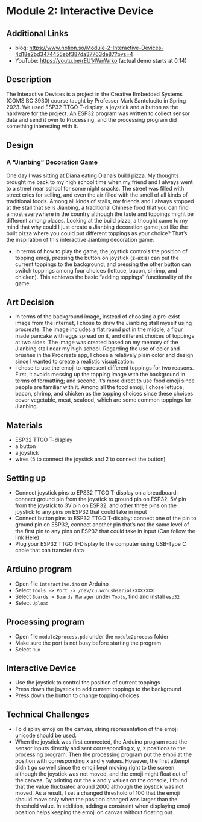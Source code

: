 # Module 2: Interactive Device
## Additional Links
- blog: https://www.notion.so/Module-2-Interactive-Devices-4d18e2bd3474455ebf387da37763de87?pvs=4
- YouTube: https://youtu.be/rEU14WnWrko (actual demo starts at 0:14)

## Description
The Interactive Devices is a project in the Creative Embedded Systems (COMS BC 3930) course taught by Professor Mark Santolucito in Spring 2023. We used ESP32 TTGO T-display, a joystick and a button as the hardware for the project. An ESP32 program was written to collect sensor data and send it over to Processing, and the processing program did something interesting with it.

## Design 
### A “Jianbing” Decoration Game

One day I was sitting at Diana eating Diana’s build pizza. My thoughts brought me back to my high school time when my friend and I always went to a street near school for some night snacks. The street was filled with street cries for selling, and even the air filled with the smell of all kinds of traditional foods. Among all kinds of stalls, my friends and I always stopped at the stall that sells Jianbing, a traditional Chinese food that you can find almost everywhere in the country although the taste and toppings might be different among places. Looking at the build pizza, a thought came to my mind that why could I just create a Jianbing decoration game just like the built pizza where you could put different toppings as your choice? That’s the inspiration of this interactive Jianbing decoration game. 

- In terms of how to play the game, the joystick controls the position of topping emoji, pressing the button on joystick (z-axis) can put the current toppings to the background, and pressing the other button can switch toppings among four choices (lettuce, bacon, shrimp, and chicken). This achieves the basic “adding toppings” functionality of the game.

## Art Decision
- In terms of the background image, instead of choosing a pre-exist image from the internet, I chose to draw the Jianbing stall myself using procreate. The image includes a flat round pot in the middle, a flour made pancake with eggs spread on it, and different choices of toppings at two sides. The image was created based on my memory of the Jianbing stall near my high school. Regarding the use of color and brushes in the Procreate app, I chose a relatively plain color and design since I wanted to create a realistic visualization.
- I chose to use the emoji to represent different toppings for two reasons. First, it avoids messing up the topping image with the background in terms of formatting; and second, it’s more direct to use food emoji since people are familiar with it. Among all the food emoji, I chose lettuce, bacon, shrimp, and chicken as the topping choices since these choices cover vegetable, meat, seafood, which are some common toppings for Jianbing. 

## Materials
- ESP32 TTGO T-display 
- a button
- a joystick 
- wires (5 to connect the joystick and 2 to connect the button)

## Setting up
- Connect joystick pins to EPS32 TTGO T-display on a breadboard: connect ground pin from the joystick to ground pin on ESP32, 5V pin from the joystick to 3V pin on ESP32, and other three pins on the joystick to any pins on ESP32 that could take in input
- Connect button pins to ESP32 TTGO T-display: connect one of the pin to ground pin on ESP32, connect another pin that’s not the same level of the first pin to any pins on ESP32 that could take in input (Can follow the link [Here](https://docs.arduino.cc/built-in-examples/digital/Button))
- Plug your ESP32 TTGO T-Display to the computer using USB-Type C cable that can transfer data

## Arduino program 
- Open file `interactive.ino` on Arduino
- Select `Tools -> Port -> /dev/cu.wchusbserialXXXXXXXX`
- Select `Boards > Boards Manager` under `Tools`, find and install `esp32`
- Select `Upload`

## Processing program 
- Open file `module2process.pde` under the `module2process` folder
- Make sure the port is not busy before starting the program 
- Select `Run`

## Interactive Device
- Use the joystick to control the position of current toppings
- Press down the joystick to add current toppings to the background
- Press down the button to change topping choices 

## Technical Challenges 
- To display emoji on the canvas, string representation of the emoji unicode should be used.
- When the joystick was first connected, the Arduino program read the sensor inputs directly and sent corresponding x, y, z positions to the processing program. Then the processing program put the emoji at the position with corresponding x and y values. However, the first attempt didn't go so well since the emoji kept moving right to the screen although the joystick was not moved, and the emoji might float out of the canvas. By printing out the x and y values on the console, I found that the value fluctuated around 2000 although the joystick was not moved. As a result, I set a changed threshold of 100 that the emoji should move only when the position changed was larger than the threshold value. In addition, adding a constraint when displaying emoji position helps keeping the emoji on canvas without floating out.
